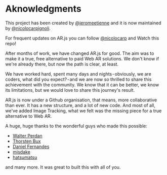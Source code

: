 
# Aknowledgments

This project has been created by [@jeromeetienne](https://github.com/jeromeetienne) and it is now maintained by [@nicolocarpignoli](https://github.com/nicolocarpignoli).

For frequent updates on AR.js you can follow [@nicolocarp](https://twitter.com/nicolocarp) and Watch this repo!

After months of work, we have changed AR.js for good. The aim was to make it a true, free alternative to paid Web AR solutions. We don't know if we're already there, but now the path is clear, at least.

We have worked hard, spent many days and nights - obviously, we are coders, what did you expect? - and we are now so thrilled to share this achievement with the community. We know that it can be better, we know its limitations, but we would love to share this journey's result.

AR.js is now under a Github organisation, that means, more collaborative than ever. It has a new structure, and a lot of new code. And most of all, we've added Image Tracking, what we felt was the missing piece for a true alternative to Web AR.

A huge, huge thanks to the wonderful guys who made this possible:

- [Walter Perdan](https://www.walterperdan.com/it/)
- [Thorsten Bux](https://twitter.com/thor_bux)
- [Daniel Fernandes](https://twitter.com/DanielCarnaux)
- [misdake](https://github.com/misdake)
- [hatsumatsu](https://github.com/hatsumatsu)

and many more. It was great to built this with all of you.


